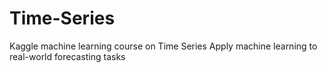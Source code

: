 # Time-Series
Kaggle machine learning course on Time Series
Apply machine learning to real-world forecasting tasks
